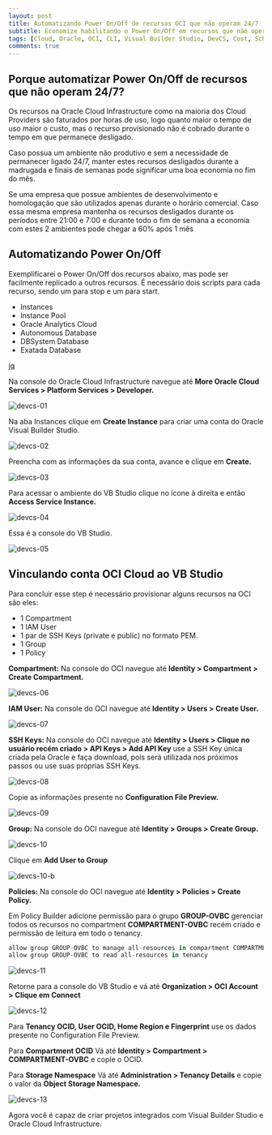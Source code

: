 ```yaml
---
layout: post
title: Automatizando Power On/Off de recursos OCI que não operam 24/7
subtitle: Economize habilitando o Power On/Off em recursos que não operam 24/7
tags: [Cloud, Oracle, OCI, CLI, Visual Builder Studio, DevCS, Cost, Schedule, Shell]
comments: true
---
```


## Porque automatizar Power On/Off de recursos que não operam 24/7?

Os recursos na Oracle Cloud Infrastructure como na maioria dos Cloud Providers são faturados por horas de uso, logo quanto maior o tempo de uso maior o custo, mas o recurso provisionado não é cobrado durante o tempo em que permanece desligado. 

Caso possua um ambiente não produtivo e sem a necessidade de permanecer ligado 24/7, manter estes recursos desligados durante a madrugada e finais de semanas pode significar uma boa economia no fim do mês.

Se uma empresa que possue ambientes de desenvolvimento e homologação que são utilizados apenas durante o horário comercial. Caso essa mesma empresa mantenha os recursos desligados durante os períodos entre 21:00 e 7:00 e durante todo o fim de semana a economia com estes 2 ambientes pode chegar a 60% após 1 mês

## Automatizando Power On/Off

Exemplificarei o Power On/Off dos recursos abaixo, mas pode ser facilmente replicado a outros recursos. É necessário dois scripts para cada recurso, sendo um para stop e um para start.

- Instances
- Instance Pool
- Oracle Analytics Cloud
- Autonomous Database
- DBSystem Database
- Exatada Database



[jq](https://stedolan.github.io/jq/)



Na console do Oracle Cloud Infrastructure navegue até **More Oracle Cloud Services > Platform Services > Developer.**

![devcs-01](https://objectstorage.sa-saopaulo-1.oraclecloud.com/p/xj9srMULWogekAo4GNV_I-rU75T6l4Cxtig3GmIFes5wnFNfQKatXs-AwB0CyBrV/n/gr8gkzaf8nit/b/bucket-euoraf4-site/o/DEVCS/devcs-01.png)

Na aba Instances clique em **Create Instance** para criar uma conta do Oracle Visual Builder Studio.

![devcs-02](https://objectstorage.sa-saopaulo-1.oraclecloud.com/p/tMVMvHIDz9T777hrWHd8sfPnThf8C2QNJa1MXcOHejHvZn7RKkM_xvIB4zxypCw9/n/gr8gkzaf8nit/b/bucket-euoraf4-site/o/DEVCS/devcs-02.png)

Preencha com as informações da sua conta, avance e clique em **Create.**

![devcs-03](https://objectstorage.sa-saopaulo-1.oraclecloud.com/p/3ldIcVDC7y6iFlhiLjBJP-_vF3TDyP6gdJbW95kPIDTuNZ6-2YIdhdJdMIJgRSbk/n/gr8gkzaf8nit/b/bucket-euoraf4-site/o/DEVCS/devcs-03.png)

Para acessar o ambiente do VB Studio clique no ícone à direita e então **Access Service Instance.**

![devcs-04](https://objectstorage.sa-saopaulo-1.oraclecloud.com/p/hX-XmUMptic4G4UVyEtQAPm9FjCla2CTNvlnwTwOtZO2PHvt35iadW-TV8NNsvbP/n/gr8gkzaf8nit/b/bucket-euoraf4-site/o/DEVCS/devcs-04.png)

Essa é a console do VB Studio.

![devcs-05](https://objectstorage.sa-saopaulo-1.oraclecloud.com/p/D42zzldyfTg0mRS-zl9aHbqd3uN2sV0U-wjlYpJWBardlE6YH57WzKDJyh3vh_DT/n/gr8gkzaf8nit/b/bucket-euoraf4-site/o/DEVCS/devcs-05.png)

## Vinculando conta OCI Cloud ao VB Studio

Para concluir esse step é necessário provisionar alguns recursos na OCI são eles:

- 1 Compartment
- 1 IAM User
- 1 par de SSH Keys (private e public) no formato PEM.
- 1 Group
- 1 Policy

**Compartment:** Na console do OCI navegue até **Identity > Compartment > Create Compartment.**

![devcs-06](https://objectstorage.sa-saopaulo-1.oraclecloud.com/p/Wxet3-q_bZJCOuMm9m7rtsHzvaefixxv1iIWUu7snyvTorehtT2TxIS7Yp1_9zu0/n/gr8gkzaf8nit/b/bucket-euoraf4-site/o/DEVCS/devcs-06.png)

**IAM User:** Na console do OCI navegue até **Identity > Users > Create User.**

![devcs-07](https://objectstorage.sa-saopaulo-1.oraclecloud.com/p/70iZR2WmNMD2XdSpuFSs6OM5lsIqeW_ELU8gkZzVwLsahn2I2VUrn1Wv5DHJCJMk/n/gr8gkzaf8nit/b/bucket-euoraf4-site/o/DEVCS/devcs-07.png)

**SSH Keys:** Na console do OCI navegue até **Identity > Users > Clique no usuário recém criado > API Keys > Add API Key** use a SSH Key única criada pela Oracle e faça download, pois será utilizada nos próximos passos ou use suas próprias SSH Keys. 

![devcs-08](https://objectstorage.sa-saopaulo-1.oraclecloud.com/p/QH6gkquH1MdVAvo2cNpfnufW98KuJXp1WE5GuVUYgZVWnNBbH24EAq9Wgj52aeFZ/n/gr8gkzaf8nit/b/bucket-euoraf4-site/o/DEVCS/devcs-08.png)

Copie as informações presente no **Configuration File Preview.**

![devcs-09](https://objectstorage.sa-saopaulo-1.oraclecloud.com/p/hotJ-KPyDL5lWX5wCH9WQRDEBXRCK509DVTZWaq7HUBHzDs6kDot2GiteLJquldF/n/gr8gkzaf8nit/b/bucket-euoraf4-site/o/DEVCS/devcs-09.png)

**Group:** Na console do OCI navegue até **Identity > Groups > Create Group.** 

![devcs-10](https://objectstorage.sa-saopaulo-1.oraclecloud.com/p/GQVUXR3NGnDIbT-DMBDarCN_0WgdPRLgaGQVcy6JZdPirvR8iCpqBTMaG-_crXpa/n/gr8gkzaf8nit/b/bucket-euoraf4-site/o/DEVCS/devcs-10.png)

Clique em **Add User to Group**

![devcs-10-b](https://objectstorage.sa-saopaulo-1.oraclecloud.com/p/B3ZGL-uwd7CgBDYwuLXxMPd7MA1mko4Ab9J-trUEL1NN_sZpcnB-ojw4vsxkCH0T/n/gr8gkzaf8nit/b/bucket-euoraf4-site/o/DEVCS/devcs-10-b.png)

**Policies:** Na console do OCI navegue até **Identity > Policies > Create Policy.**

Em Policy Builder adicione permissão para o grupo **GROUP-OVBC** gerenciar todos os recursos no compartment **COMPARTMENT-OVBC** recém criado e permissão de leitura em todo o tenancy.

```javascript
allow group GROUP-OVBC to manage all-resources in compartment COMPARTMENT-OVBC
allow group GROUP-OVBC to read all-resources in tenancy
```

![devcs-11](https://objectstorage.sa-saopaulo-1.oraclecloud.com/p/evol2tcaJ69ejd_hKBZG1WobyzAdXtvH1OziNIFwBTmRzbzH6WFiDNakQR1IY_vE/n/gr8gkzaf8nit/b/bucket-euoraf4-site/o/DEVCS/devcs-11.png)

Retorne para a console do VB Studio e vá até **Organization > OCI Account > Clique em Connect**

![devcs-12](https://objectstorage.sa-saopaulo-1.oraclecloud.com/p/fDJOieuxLpNuK_ZQQ4Hnp4NNQtWxlFDmeazSwoVfGS8Q6rmCAGLrhlnMVjszRFFD/n/gr8gkzaf8nit/b/bucket-euoraf4-site/o/DEVCS/devcs-12.png)

Para **Tenancy OCID, User OCID, Home Region e Fingerprint** use os dados presente no Configuration File Preview.

Para **Compartment OCID** Vá até **Identity > Compartment > COMPARTMENT-OVBC** e copie o OCID.

Para **Storage Namespace** Vá até **Administration > Tenancy Details** e copie o valor da **Object Storage Namespace.**

![devcs-13](https://objectstorage.sa-saopaulo-1.oraclecloud.com/p/nJG6bckt8q_DwkvtFomfe8vvrJYdp5MCuOGeaSd7bA6NrPGMjiSuk0Lc6jHrt7Xu/n/gr8gkzaf8nit/b/bucket-euoraf4-site/o/DEVCS/devcs-13.png)

Agora você é capaz de criar projetos integrados com Visual Builder Studio e Oracle Cloud Infrastructure.



